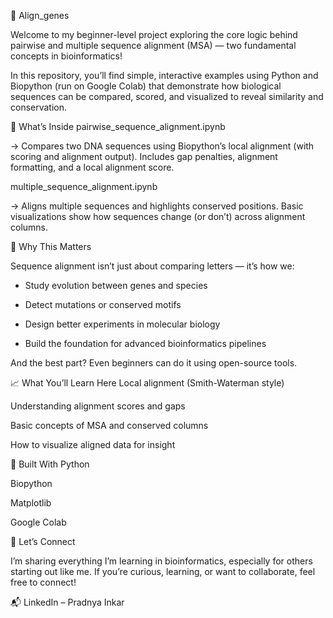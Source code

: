 🧬 Align_genes


Welcome to my beginner-level project exploring the core logic behind pairwise and multiple sequence alignment (MSA) — two fundamental concepts in bioinformatics!



In this repository, you’ll find simple, interactive examples using Python and Biopython (run on Google Colab) that demonstrate how biological sequences can be compared, scored, and visualized to reveal similarity and conservation.

📁 What’s Inside
pairwise_sequence_alignment.ipynb

→ Compares two DNA sequences using Biopython’s local alignment (with scoring and alignment output). Includes gap penalties, alignment formatting, and a local alignment score.

multiple_sequence_alignment.ipynb

→ Aligns multiple sequences and highlights conserved positions. Basic visualizations show how sequences change (or don’t) across alignment columns.

🚀 Why This Matters


Sequence alignment isn’t just about comparing letters — it’s how we:

* Study evolution between genes and species

* Detect mutations or conserved motifs

* Design better experiments in molecular biology

* Build the foundation for advanced bioinformatics pipelines



And the best part? Even beginners can do it using open-source tools.

📈 What You’ll Learn Here
Local alignment (Smith-Waterman style)

Understanding alignment scores and gaps

Basic concepts of MSA and conserved columns

How to visualize aligned data for insight





🌱 Built With
Python

Biopython

Matplotlib

Google Colab

🔗 Let’s Connect


I’m sharing everything I’m learning in bioinformatics, especially for others starting out like me. If you’re curious, learning, or want to collaborate, feel free to connect!



📬 LinkedIn – Pradnya Inkar
